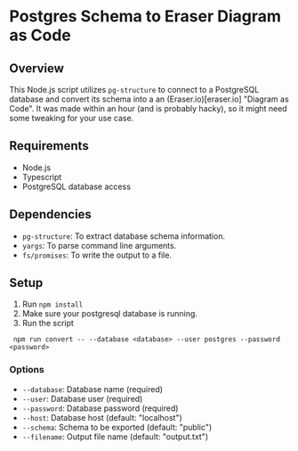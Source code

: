# Postgres Schema to Eraser Diagram as Code

## Overview

This Node.js script utilizes `pg-structure` to connect to a PostgreSQL database and convert its schema into a an (Eraser.io)[eraser.io] "Diagram as Code". It was made within an hour (and is probably hacky), so it might need some tweaking for your use case.

## Requirements

- Node.js
- Typescript
- PostgreSQL database access

## Dependencies

- `pg-structure`: To extract database schema information.
- `yargs`: To parse command line arguments.
- `fs/promises`: To write the output to a file.

## Setup

1. Run `npm install`
2. Make sure your postgresql database is running.
3. Run the script

```
 npm run convert -- --database <database> --user postgres --password <password>
```

### Options

- `--database`: Database name (required)
- `--user`: Database user (required)
- `--password`: Database password (required)
- `--host`: Database host (default: "localhost")
- `--schema`: Schema to be exported (default: "public")
- `--filename`: Output file name (default: "output.txt")
